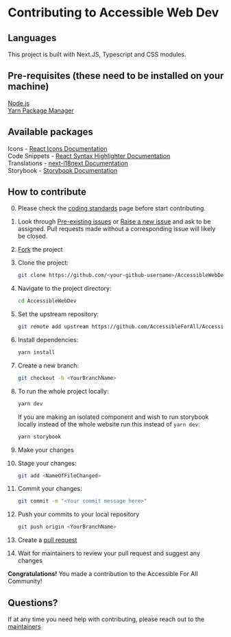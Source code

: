 # Contributing to Accessible Web Dev

## Languages

This project is built with Next.JS, Typescript and CSS modules.

## Pre-requisites (these need to be installed on your machine)

[Node.js](https://nodejs.org/en/)  
[Yarn Package Manager](https://yarnpkg.com/)  

## Available packages

Icons - [React Icons Documentation]( https://react-icons.github.io/react-icons)  
Code Snippets - [React Syntax Highlighter Documentation](https://github.com/react-syntax-highlighter/react-syntax-highlighter)  
Translations - [next-i18next Documentation](https://next.i18next.com/)  
Storybook - [Storybook Documentation](https://storybook.js.org/)

## How to contribute

0. Please check the [coding standards](https://github.com/AccessibleForAll/AccessibleWebDev/blob/main/CODING_STANDARDS.md) page before start contributing.
1.  Look through [Pre-existing issues](https://github.com/AccessibleForAll/AccessibleWebDev/issues) or [Raise a new issue](https://github.com/AccessibleForAll/AccessibleWebDev/issues/new/choose) and ask to be assigned. Pull requests made without a corresponding issue will likely be closed.
2.  [Fork](https://github.com/AccessibleForAll/AccessibleWebDev/fork) the project
3.  Clone the project:
    ```bash
    git clone https://github.com/<your-github-username>/AccessibleWebDev
    ```
4.  Navigate to the project directory:
    ```bash
    cd AccessibleWebDev
    ```
5.  Set the upstream repository:
    ```bash
    git remote add upstream https://github.com/AccessibleForAll/AccessibleWebDev.git
    ```
6.  Install dependencies:
    ```bash
    yarn install
    ```
7.  Create a new branch:
    ```bash
    git checkout -b <YourBranchName>
    ```
8.  To run the whole project locally:
    ```bash
    yarn dev
    ```
    If you are making an isolated component and wish to run storybook locally instead of the whole website run this instead of `yarn dev`:
    ```bash
    yarn storybook
    ```

9.  Make your changes
10. Stage your changes:
    ```bash
    git add <NameOfFileChanged>
    ```
11. Commit your changes:
    ```bash
    git commit -m "<Your commit message here>"
    ```
12. Push your commits to your local repository
    ```bash
    git push origin <YourBranchName>
    ```
13. Create a [pull request](https://docs.github.com/en/pull-requests/collaborating-with-pull-requests/proposing-changes-to-your-work-with-pull-requests/creating-a-pull-request)
14. Wait for maintainers to review your pull request and suggest any changes

**Congratulations!** You made a contribution to the Accessible For All Community!

## Questions?

If at any time you need help with contributing, please reach out to the [maintainers](https://github.com/AccessibleForAll/Support/blob/main/README.md#our-maintainers)
